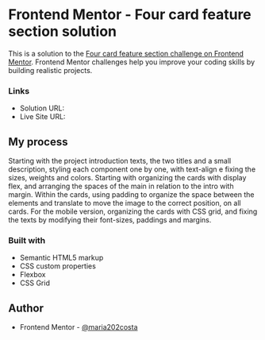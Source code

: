 # Frontend Mentor - Four card feature section solution

This is a solution to the [Four card feature section challenge on Frontend Mentor](https://www.frontendmentor.io/challenges/four-card-feature-section-weK1eFYK). Frontend Mentor challenges help you improve your coding skills by building realistic projects.

### Links

- Solution URL: [](https://github.com/maria202costa/Four-Card-Section)
- Live Site URL: [](https://four-card-section-gamma.vercel.app/)

## My process

Starting with the project introduction texts, the two titles and a small description, styling each component one by one, with text-align e fixing the sizes, weights and colors. Starting with organizing the cards with display flex, and arranging the spaces of the main in relation to the intro with margin. Within the cards, using padding to organize the space between the elements and translate to move the image to the correct position, on all cards. For the mobile version, organizing the cards with CSS grid, and fixing the texts by modifying their font-sizes, paddings and margins.

### Built with

- Semantic HTML5 markup
- CSS custom properties
- Flexbox
- CSS Grid

## Author

- Frontend Mentor - [@maria202costa](https://www.frontendmentor.io/profile/maria202costa)
